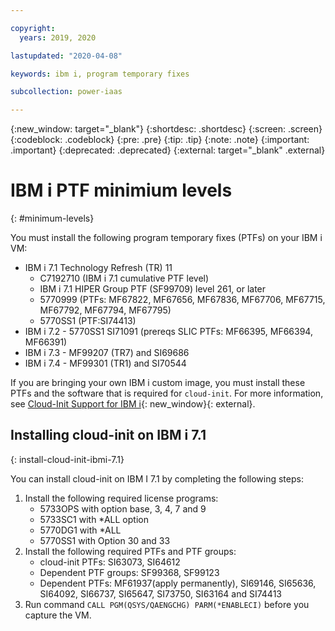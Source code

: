 ```yaml
---

copyright:
  years: 2019, 2020

lastupdated: "2020-04-08"

keywords: ibm i, program temporary fixes

subcollection: power-iaas

---
```


{:new_window: target="_blank"}
{:shortdesc: .shortdesc}
{:screen: .screen}
{:codeblock: .codeblock}
{:pre: .pre}
{:tip: .tip}
{:note: .note}
{:important: .important}
{:deprecated: .deprecated}
{:external: target="_blank" .external}

# IBM i PTF minimium levels
{: #minimum-levels}

You must install the following program temporary fixes (PTFs) on your IBM i VM:

- IBM i 7.1 Technology Refresh (TR) 11
  - C7192710 (IBM i 7.1 cumulative PTF level)
  - IBM i 7.1 HIPER Group PTF (SF99709) level 261, or later
  - 5770999 (PTFs: MF67822, MF67656, MF67836, MF67706, MF67715, MF67792, MF67794, MF67795)
  - 5770SS1 (PTF:SI74413)
- IBM i 7.2 - 5770SS1 SI71091 (prereqs SLIC PTFs: MF66395, MF66394, MF66391)
- IBM i 7.3 - MF99207 (TR7) and SI69686
- IBM i 7.4 - MF99301 (TR1) and SI70544

If you are bringing your own IBM i custom image, you must install these PTFs and the software that is required for `cloud-init`. For more information, see [Cloud-Init Support for IBM i](https://www.ibm.com/support/pages/node/1166194){: new_window}{: external}.

## Installing cloud-init on IBM i 7.1
{: install-cloud-init-ibmi-7.1}

You can install cloud-init on IBM I 7.1 by completing the following steps:

1. Install the following required license programs:
   - 5733OPS with option base, 3, 4, 7 and 9
   - 5733SC1 with *ALL option
   - 5770DG1 with *ALL
   - 5770SS1 with Option 30 and 33
2. Install the following required PTFs and PTF groups:
   - cloud-init PTFs:  SI63073, SI64612
   - Dependent PTF groups: SF99368, SF99123
   - Dependent PTFs:  MF61937(apply permanently), SI69146, SI65636, SI64092, SI66737, SI65647, SI73750, SI63164 and SI74413
3. Run command `CALL PGM(QSYS/QAENGCHG) PARM(*ENABLECI)` before you capture the VM.
